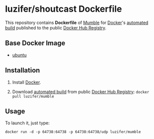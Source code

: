 # luzifer/shoutcast Dockerfile

This repository contains **Dockerfile** of [Mumble](http://wiki.mumble.info/wiki/Main_Page) for [Docker](https://www.docker.com/)'s [automated build](https://registry.hub.docker.com/u/luzifer/mumble/) published to the public [Docker Hub Registry](https://registry.hub.docker.com/).

## Base Docker Image

- [ubuntu](https://registry.hub.docker.com/_/ubuntu/)

## Installation

1. Install [Docker](https://www.docker.com/).

2. Download [automated build](https://registry.hub.docker.com/u/luzifer/mumble/) from public [Docker Hub Registry](https://registry.hub.docker.com/): `docker pull luzifer/mumble`

## Usage

To launch it, just type:

```
docker run -d -p 64738:64738 -p 64738:64738/udp luzifer/mumble
```
